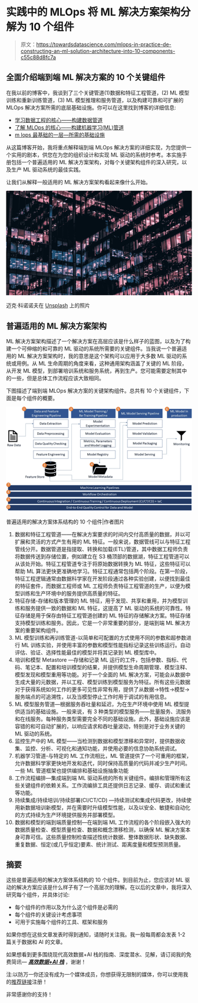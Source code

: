 # 实践中的 MLOps 将 ML 解决方案架构分解为 10 个组件

> 原文：<https://towardsdatascience.com/mlops-in-practice-de-constructing-an-ml-solution-architecture-into-10-components-c55c88d8fc7a>

## 全面介绍端到端 ML 解决方案的 10 个关键组件

在我以前的博客中，我谈到了三个关键管道(1)数据和特征工程管道，(2) ML 模型训练和重新训练管道，(3) ML 模型推理和服务管道，以及构建可靠和可扩展的 MLOps 解决方案所需的底层基础设施。你可以在这里找到博客的详细信息:

*   [学习数据工程的核心——构建数据管道](https://medium.com/@weiyunna91/learn-the-core-of-data-engineering-building-data-pipelines-21a4be265cc0?source=friends_link&sk=a15ca2e70b29b46a33adc695a341349e)
*   [了解 MLOps 的核心——构建机器学习(ML)管道](/learn-the-core-of-mlops-building-machine-learning-ml-pipelines-7242b77520b7?source=friends_link&sk=0a3006eed886f1071082ac1b5a485785)
*   [m lops 最基础的一层—所需的基础设施](/the-most-fundamental-layer-of-mlops-required-infrastructure-bafd111db4c3?source=friends_link&sk=5cafc4801563fea80380a4ff89fcfc7d)

从这篇博客开始，我将重点解释端到端 MLOps 解决方案的详细实现，为您提供一个实用的剧本，供您在为您的组织设计和实现 ML 驱动的系统时参考。本实施手册包括一个普遍适用的 ML 解决方案架构，对每个关键架构组件的深入研究，以及生产 ML 驱动系统的最佳实践。

让我们从解释一般适用的 ML 解决方案架构看起来像什么开始。

![](img/264459d8d1d9ee373f20259174196135.png)

迈克·科诺诺夫在 [Unsplash](https://unsplash.com?utm_source=medium&utm_medium=referral) 上的照片

## 普遍适用的 ML 解决方案架构

ML 解决方案架构描述了一个解决方案在高层应该是什么样子的蓝图，以及为了构建一个可伸缩的和可靠的 ML 驱动的系统所需要的关键组件。当我说一个普遍适用的 ML 解决方案架构时，我的意思是这个架构可以应用于大多数 ML 驱动的系统或用例。从 ML 生命周期的角度来看，这种通用架构涵盖了关键的 ML 阶段，从开发 ML 模型，到部署培训系统和服务系统，再到生产。您可能需要定制其中的一些，但是总体工作流程应该大致相同。

下图描述了端到端 MLOps 解决方案的关键架构组件。总共有 10 个关键组件，下面是每个组件的概要。

![](img/abd51ad68840deddae995617c6409f11.png)

普遍适用的解决方案体系结构的 10 个组件|作者图片

1.  数据和特征工程管道——在解决方案要求的时间内交付高质量的数据，并以可扩展和灵活的方式产生有用的 ML 特征。一般来说，数据管线可以与特征工程管线分开。数据管道是指提取、转换和加载(ETL)管道，其中数据工程师负责将数据传送到存储位置，例如建立在 S3 桶顶部的数据湖，特征工程管道可以从该处开始。特征工程管道专注于将原始数据转换为 ML 特征，这些特征可以帮助 ML 算法更快更准确地学习。特征工程通常包括两个阶段。在第一阶段，特征工程逻辑通常由数据科学家在开发阶段通过各种实验创建，以便找到最佳的特征套件，而数据工程师或 ML 工程师负责特征工程管道的生产，以便为模型训练和生产环境中的服务提供高质量的特征。
2.  特征存储-存储和版本管理的 ML 特征，用于发现、共享和重用，并为模型训练和服务提供一致的数据和 ML 特征，这提高了 ML 驱动的系统的可靠性。特征存储是用于保存由特征工程管道创建的 ML 特征的存储解决方案。特征存储支持模型训练和服务。因此，它是一个非常重要的部分，是端到端 ML 解决方案的重要架构组件。
3.  ML 模型训练和再训练管道-以简单和可配置的方式使用不同的参数和超参数进行 ML 训练实验，并使用丰富的参数和模型性能指标记录这些训练运行。自动评估、验证、选择性能最佳的模型并将其记录到 ML 模型库中。
4.  培训和模型 Metastore —存储和记录 ML 运行的工件，包括参数、指标、代码、笔记本、配置和培训模型的结果，并提供模型生命周期管理、模型注释、模型发现和模型重用等功能。对于一个全面的 ML 解决方案，可能会从数据中生成大量的元数据，并以工程、模型训练到模型服务为特征。所有这些元数据对于获得系统如何工作的更多可见性非常有用，提供了从数据->特性->模型->服务端点的可追溯性，以及当模型停止工作时用于调试的有用信息。
5.  ML 模型服务管道—根据服务吞吐量和延迟，为在生产环境中使用 ML 模型提供适当的基础设施。一般来说，有 3 种类型的模型服务——批量服务、流服务和在线服务。每种服务类型需要完全不同的基础设施。此外，基础设施应该是容错的和可自动扩展的，以响应请求和吞吐量波动，特别是对于业务关键的 ML 驱动的系统。
6.  监控生产中的 ML 模型——当检测到数据和模型漂移和异常时，提供数据收集、监控、分析、可视化和通知功能，并使用必要的信息协助系统调试。
7.  机器学习管道-与特定的 ML 工作流相比，ML 管道提供了一个可重用的框架，允许数据科学家更快地开发和迭代，同时保持高质量的代码并减少生产时间。一些 ML 管道框架也提供编排和基础设施抽象功能
8.  工作流程编排—集成端到端 ML 驱动系统的所有关键组件。编排和管理所有这些关键组件的依赖关系。工作流编排工具还提供日志记录、缓存、调试和重试等功能。
9.  持续集成/持续培训/持续部署(CI/CT/CD) —持续测试和集成代码更改，持续使用新数据培训新模型，并在需要时升级模型性能，以及以安全、敏捷和自动化的方式持续为生产环境提供服务并部署模型。
10.  数据和模型的端到端质量控制—在端到端 ML 工作流程的各个阶段嵌入强大的数据质量检查、模型质量检查、数据和概念漂移检测，以确保 ML 解决方案本身可靠可信。这些质量控制检查描述性统计数据、整体数据形状、缺失数据、重复数据、恒定(或几乎恒定)要素、统计测试、距离度量和模型预测质量。

## 摘要

这些是普遍适用的解决方案体系结构的 10 个组件。到目前为止，您应该对 ML 驱动的解决方案应该是什么样子有了一个高层次的理解。在以后的文章中，我将深入研究每个组件，并具体讨论:

*   每个组件的作用以及为什么这个组件是必需的
*   每个组件的关键设计考虑事项
*   可用于实施每个组件的工具、框架和服务

如果你想在这些文章发表时得到通知，请随时关注我。我一般每周都会发表 1-2 篇关于数据和 AI 的文章。

如果想看到更多围绕现代高效数据+AI 栈的指南、深度潜水、见解，请订阅我的免费简讯— [***高效数据+AI 栈***](https://yunnawei.substack.com/) ，谢谢！

注:以防万一你还没有成为一个媒体成员，你想获得无限制的媒体，你可以使用我的[推荐链接](https://medium.com/@weiyunna91/membership)注册！

非常感谢你的支持！
